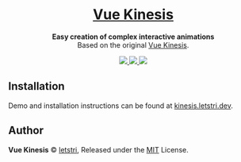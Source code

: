 <h1 align="center">
  <a href="https://kinesis.letstri.dev" alt="@letstri/kinesis site">Vue Kinesis</a>
</h1>
<p align="center">
  <b>Easy creation of complex interactive animations</b><br/>
  Based on the original <a href="https://github.com/Aminerman/vue-kinesis">Vue Kinesis</a>.<br/>
</p>
<p align="center">
  <a href="https://github.com/letstri/kinesis">
    <img src="https://img.shields.io/npm/v/@letstri/kinesis.svg">
  </a>
  <a href="https://vuejs.org">
    <img src="https://img.shields.io/badge/vue-3.x-brightgreen.svg">
  </a>
  <a href="https://kinesis.letstri.dev">
    <img src="https://img.shields.io/badge/you_want-this-blue">
  </a>
</p>

## Installation

Demo and installation instructions can be found at [kinesis.letstri.dev](https://kinesis.letstri.dev).

## Author

**Vue Kinesis** © [letstri](https://letstri.dev), Released under the [MIT](https://github.com/letstri/kinesis/blob/main/LICENSE) License.
